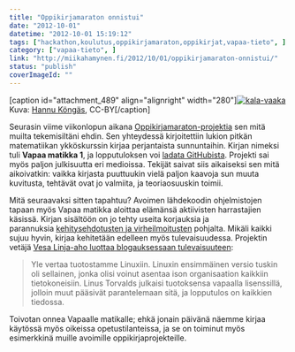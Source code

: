 ```yaml
---
title: "Oppikirjamaraton onnistui"
date: "2012-10-01"
datetime: "2012-10-01 15:19:12"
tags: ["hackathon,koulutus,oppikirjamaraton,oppikirjat,vapaa-tieto", ]
category: ["vapaa-tieto", ]
link: "http://miikahamynen.fi/2012/10/01/oppikirjamaraton-onnistui/"
status: "publish"
coverImageId: ""
---
```


\[caption id="attachment\_489" align="alignright" width="280"\][![](http://miikahamynen.fi/wp-content/uploads/2012/10/kala-vaaka-400x212.png "kala-vaaka")](http://miikahamynen.fi/wp-content/uploads/2012/10/kala-vaaka.png) Kuva: [Hannu Köngäs](https://github.com/linjaaho/oppikirjamaraton-maa1/tree/master/kuvia/oppikirjamaraton/haukijavaaka), CC-BY\[/caption\]

Seurasin viime viikonlopun aikana [Oppikirjamaraton-projektia](https://www.facebook.com/oppikirjamaraton) sen mitä muilta tekemisiltäni ehdin. Sen yhteydessä kirjoitettiin lukion pitkän matematiikan ykköskurssin kirjaa perjantaista sunnuntaihin. Kirjan nimeksi tuli **Vapaa matikka 1**, ja lopputuloksen voi [ladata GitHubista](https://github.com/linjaaho/oppikirjamaraton-maa1/downloads). Projekti sai myös paljon julkisuutta eri medioissa. Tekijät saivat siis aikaiseksi sen mitä aikoivatkin: vaikka kirjasta puuttuukin vielä paljon kaavoja sun muuta kuvitusta, tehtävät ovat jo valmiita, ja teoriaosuuskin toimii.

Mitä seuraavaksi sitten tapahtuu? Avoimen lähdekoodin ohjelmistojen tapaan myös Vapaa matikka aloittaa elämänsä aktiivisten harrastajien käsissä. Kirjan sisältöön on jo tehty useita korjauksia ja parannuksia [kehitysehdotusten ja virheilmoitusten](https://github.com/linjaaho/oppikirjamaraton-maa1/issues) pohjalta. Mikäli kaikki sujuu hyvin, kirjaa kehitetään edelleen myös tulevaisuudessa. Projektin vetäjä [Vesa Linja-aho luottaa blogauksessaan tulevaisuuteen](http://linja-aho.blogspot.fi/2012/09/tuliko-oppikirja-valmiiksi.html):

> Yle vertaa tuotostamme Linuxiin. Linuxin ensimmäinen versio tuskin oli sellainen, jonka olisi voinut asentaa ison organisaation kaikkiin tietokoneisiin. Linus Torvalds julkaisi tuotoksensa vapaalla lisenssillä, jolloin muut pääsivät parantelemaan sitä, ja lopputulos on kaikkien tiedossa.

Toivotan onnea Vapaalle matikalle; ehkä jonain päivänä näemme kirjaa käytössä myös oikeissa opetustilanteissa, ja se on toiminut myös esimerkkinä muille avoimille oppikirjaprojekteille.
